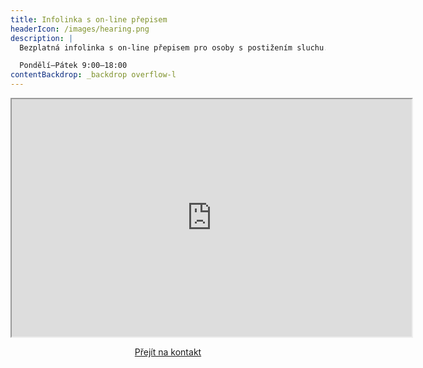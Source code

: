 ```yaml
---
title: Infolinka s on-line přepisem
headerIcon: /images/hearing.png
description: |
  Bezplatná infolinka s on-line přepisem pro osoby s postižením sluchu.

  Pondělí–Pátek 9:00–18:00
contentBackdrop: _backdrop overflow-l
---
```


<iframe width="640" height="380" frameborder="1" scrolling="no" src="https://ochrance.infolinky.textcom.cz"></iframe>

<p><center><a href="/kontakt" class="_button">Přejít na kontakt</a></center></p>
